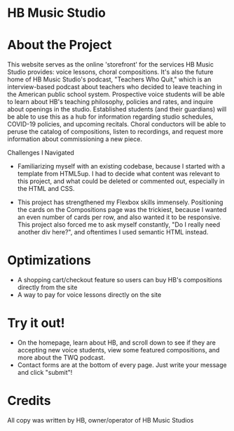 # HB Music Studio

# About the Project
This website serves as the online 'storefront' for the services HB Music Studio provides: voice lessons, choral compositions. It's also the future home of HB Music Studio's podcast, "Teachers Who Quit," which is an interview-based podcast about teachers who decided to leave teaching in the American public school system. Prospective voice students will be able to learn about HB's teaching philosophy, policies and rates, and inquire about openings in the studio. Established students (and their guardians) will be able to use this as a hub for information regarding studio schedules, COVID-19 policies, and upcoming recitals. Choral conductors will be able to peruse the catalog of compositions, listen to recordings, and request more information about commissioning a new piece.

Challenges I Navigated 
- Familiarizing myself with an existing codebase, because I started with a template from HTML5up. I had to decide what content was relevant to this project, and what could be deleted or commented out, especially in the HTML and CSS.
  
- This project has strengthened my Flexbox skills immensely. Positioning the cards on the Compositions page was the trickiest, because I wanted an even number of cards per row, and also wanted it to be responsive. This project also forced me to ask myself constantly, "Do I really need another div here?", and oftentimes I used semantic HTML instead.

# Optimizations 
- A shopping cart/checkout feature so users can buy HB's compositions directly from the site
- A way to pay for voice lessons directly on the site

# Try it out! 
- On the homepage, learn about HB, and scroll down to see if they are accepting new voice students, view some featured compositions, and more about the TWQ podcast.
- Contact forms are at the bottom of every page. Just write your message and click "submit"!

# Credits
All copy was written by HB, owner/operator of HB Music Studios

